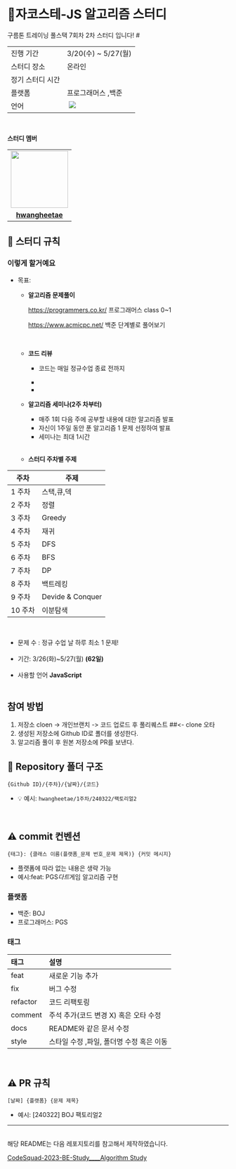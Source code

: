# 🐊자코스테-JS 알고리즘 스터디 
구름톤 트레이닝 풀스택 7회차 2차 스터디 입니다! #  

<table>
  <tr>
    <td>진행 기간</td>
    <td>3/20(수) ~ 5/27(월)</td>
  </tr>
  <tr>
    <td>스터디 장소</td>
    <td>온라인</td>
  </tr>
  <tr>
    <td>정기 스터디 시간</td>
    <td>
  </tr>
  <tr>
    <td>플랫폼</td>
    <td>프로그래머스 ,백준 </td>
  </tr>
  <tr>
    <td>언어</td>
    <td><img src="	 "> 
 <img src="https://img.shields.io/badge/JavaScript-F7DF1E?
          style=plastic
          &logo=javascript
          &logoColor=F7DF1E"/>
    </td>
  </tr>
</table>
<br/>

**스터디 멤버**

<table>
 <tr>
    <td align="center"><a href="https://github.com/hwangheetae"><img src="https://avatars.githubusercontent.com/hwangheetae" width="130px;" alt=""></a></td>

  </tr>
  <tr>
    <td align="center"><a href="https://github.com/hwangheetae"><b>hwangheetae</b></a></td>

  </tr>

</table>

## 📌 스터디 규칙

### **이렇게 할거예요**

- 목표:

  - **알고리즘 문제풀이**

    https://programmers.co.kr/ 프로그래머스 class 0~1

    https://www.acmicpc.net/ 백준 단계별로 풀어보기

    <br>

  - **코드 리뷰**

    - 코드는 매일 정규수업 종료 전까지
    -

    - <br>

  - **알고리즘 세미나(2주 차부터)**

    - 매주 1회 다음 주에 공부할 내용에 대한 알고리즘 발표
    - 자신이 1주일 동안 푼 알고리즘 1 문제 선정하여 발표
    - 세미나는 최대 1시간

    <br>

  - **스터디 주차별 주제**

<div align="center">

| 주차    | 주제             |
| ------- | ---------------- |
| 1 주차  | 스택,큐,덱       |
| 2 주차  | 정렬             |
| 3 주차  | Greedy           |
| 4 주차  | 재귀             |
| 5 주차  | DFS              |
| 6 주차  | BFS              |
| 7 주차  | DP               |
| 8 주차  | 백트레킹         |
| 9 주차  | Devide & Conquer |
| 10 주차 | 이분탐색         |

<br>
</div>

- 문제 수 : 정규 수업 날 하루 최소 1 문제!
  <br><br>
- 기간: 3/26(화)~5/27(월) **(62일)**
  <br><br>
- 사용할 언어
  **JavaScript**
  <br><br>

## 참여 방법

1. 저장소 cloen -> 개인브랜치 -> 코드 업로드 후 풀리퀘스트 ##<- clone 오타 
2. 생성된 저장소에 Github ID로 폴더를 생성한다.
3. 알고리즘 풀이 후 원본 저장소에 PR를 보낸다.

## 📁 Repository 폴더 구조

```
{Github ID}/{주차}/{날짜}/{코드}
```

- 💡 예시: `hwangheetae/1주차/240322/팩토리얼2`
  <br/>

<br/>

## ⚠️ commit 컨벤션

```
{태그}: {클래스 이름(플랫폼_문제 번호_문제 제목)} {커밋 메시지}
```

- 플랫폼에 따라 없는 내용은 생략 가능
- 예시:feat: PGS*다트*게임 알고리즘 구현
  <br>

### 플랫폼

- 백준: BOJ
- 프로그래머스: PGS

### 태그

| 태그     | 설명                                     |
| :------- | :--------------------------------------- |
| feat     | 새로운 기능 추가                         |
| fix      | 버그 수정                                |
| refactor | 코드 리팩토링                            |
| comment  | 주석 추가(코드 변경 X) 혹은 오타 수정    |
| docs     | README와 같은 문서 수정                  |
| style    | 스타일 수정 ,파일, 폴더명 수정 혹은 이동 |

  <br/>

## ⚠️ PR 규칙

```
[날짜] {플랫폼} {문제 제목}
```

- 예시: [240322] BOJ 팩토리얼2

---

<br/>
해당 README는 다음 레포지토리를 참고해서 제작하였습니다.

[CodeSquad-2023-BE-Study\_\_\_\_Algorithm Study](https://github.com/CodeSquad-2023-BE-Study/Algorithm-Study)
